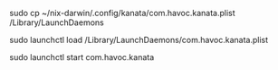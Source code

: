 sudo cp ~/nix-darwin/.config/kanata/com.havoc.kanata.plist /Library/LaunchDaemons

sudo launchctl load /Library/LaunchDaemons/com.havoc.kanata.plist

sudo launchctl start com.havoc.kanata